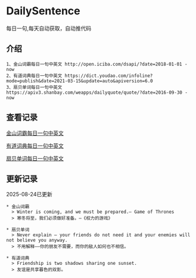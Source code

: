 # DailySentence

每日一句,每天自动获取，自动推代码

## 介绍

```
1、金山词霸每日一句中英文 http://open.iciba.com/dsapi/?date=2018-01-01 - now
2、有道词典每日一句中英文 https://dict.youdao.com/infoline?mode=publish&date=2021-03-15&update=auto&apiversion=6.0
3、扇贝单词每日一句中英文 https://apiv3.shanbay.com/weapps/dailyquote/quote/?date=2016-09-30 - now
```

## 查看记录

[金山词霸每日一句中英文](./data/iciba/)

[有道词典每日一句中英文](./data/youdao/)

[扇贝单词每日一句中英文](./data/shanbay/)

## 更新记录
2025-08-24已更新 
```
* 金山词霸
  > Winter is coming, and we must be prepared.— Game of Thrones
  > 寒冬将至，我们必须做好准备。—《权力的游戏》

* 扇贝单词
  > Never explain — your friends do not need it and your enemies will not believe you anyway.
  > 不用解释——你的朋友不需要，而你的敌人如何也不相信。

* 有道词典
  > Friendship is two shadows sharing one sunset.
  > 友谊是共享暮色的双影。

```
